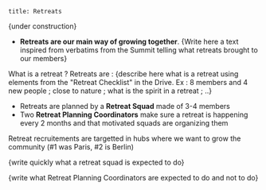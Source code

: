 ```
title: Retreats
```

{under construction}

- **Retreats are our main way of growing together**. {Write here a text inspired from verbatims from the Summit telling what retreats brought to our members}

What is a retreat ?
Retreats are : {describe here what is a retreat using elements from the "Retreat Checklist" in the Drive. Ex : 8 members and 4 new people ; close to nature ; what is the spirit in a retreat ; ..}

- Retreats are planned by a **Retreat Squad** made of 3-4 members
- Two **Retreat Planning Coordinators** make sure a retreat is happening every 2 months and that motivated squads are organizing them

Retreat recruitements are targetted in hubs where we want to grow the community (#1 was Paris, #2 is Berlin)

{write quickly what a retreat squad is expected to do}

{write what Retreat Planning Coordinators are expected to do and not to do}

